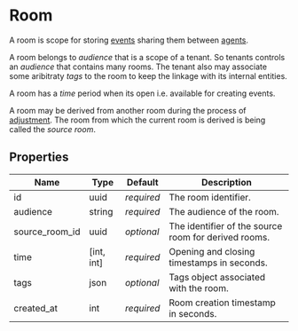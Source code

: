 # Room

A room is scope for storing [events](event.md#event) sharing them between
[agents](agent.md#agent).

A room belongs to _audience_ that is a scope of a tenant. So tenants controls an _audience_ that
contains many rooms. The tenant also may associate some aribitraty _tags_ to the room to keep the
linkage with its internal entities.

A room has a _time_ period when its open i.e. available for creating events.

A room may be derived from another room during the process of [adjustment](room/adjust.md).
The room from which the current room is derived is being called the _source room_.

## Properties

Name           | Type       | Default    | Description
---------------| ---------- | ---------- | ----------------------------------------------------
id             |       uuid | _required_ | The room identifier.
audience       |     string | _required_ | The audience of the room.
source_room_id |       uuid | _optional_ | The identifier of the source room for derived rooms.
time           | [int, int] | _required_ | Opening and closing timestamps in seconds.
tags           |       json | _optional_ | Tags object associated with the room.
created_at     |        int | _required_ | Room creation timestamp in seconds.
